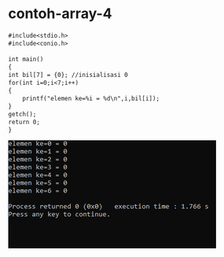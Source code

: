 # contoh-array-4

    
    #include<stdio.h>
    #include<conio.h>

    int main()
    {
    int bil[7] = {0}; //inisialisasi 0
    for(int i=0;i<7;i++)
    {
        printf("elemen ke=%i = %d\n",i,bil[i]);
    }
    getch();
    return 0;
    }
    
![img](https://raw.githubusercontent.com/VIKTORKEVIN/contoh-array-4/master/contoh%20array%204.png)
